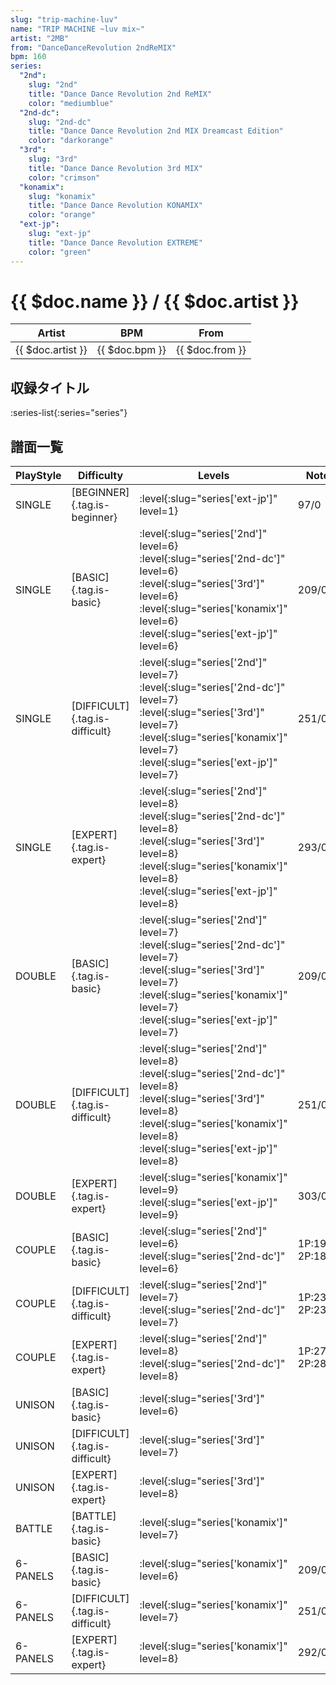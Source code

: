 ```yaml
---
slug: "trip-machine-luv"
name: "TRIP MACHINE ~luv mix~"
artist: "2MB"
from: "DanceDanceRevolution 2ndReMIX"
bpm: 160
series:
  "2nd":
    slug: "2nd"
    title: "Dance Dance Revolution 2nd ReMIX"
    color: "mediumblue"
  "2nd-dc":
    slug: "2nd-dc"
    title: "Dance Dance Revolution 2nd MIX Dreamcast Edition"
    color: "darkorange"
  "3rd":
    slug: "3rd"
    title: "Dance Dance Revolution 3rd MIX"
    color: "crimson"
  "konamix":
    slug: "konamix"
    title: "Dance Dance Revolution KONAMIX"
    color: "orange"
  "ext-jp":
    slug: "ext-jp"
    title: "Dance Dance Revolution EXTREME"
    color: "green"
---
```


# {{ $doc.name }} / {{ $doc.artist }}

|Artist|BPM|From|
|------|---|----|
|{{ $doc.artist }}|{{ $doc.bpm }}|{{ $doc.from }}|

## 収録タイトル

:series-list{:series="series"}

## 譜面一覧

|PlayStyle|Difficulty|Levels|Notes|Movie|
|---------|----------|------|-----|-----|
|SINGLE|[BEGINNER]{.tag.is-beginner}|:level{:slug="series['ext-jp']" level=1}|97/0||
|SINGLE|[BASIC]{.tag.is-basic}|:level{:slug="series['2nd']" level=6} :level{:slug="series['2nd-dc']" level=6} :level{:slug="series['3rd']" level=6} :level{:slug="series['konamix']" level=6} :level{:slug="series['ext-jp']" level=6}|209/0||
|SINGLE|[DIFFICULT]{.tag.is-difficult}|:level{:slug="series['2nd']" level=7} :level{:slug="series['2nd-dc']" level=7} :level{:slug="series['3rd']" level=7} :level{:slug="series['konamix']" level=7} :level{:slug="series['ext-jp']" level=7}|251/0||
|SINGLE|[EXPERT]{.tag.is-expert}|:level{:slug="series['2nd']" level=8} :level{:slug="series['2nd-dc']" level=8} :level{:slug="series['3rd']" level=8} :level{:slug="series['konamix']" level=8} :level{:slug="series['ext-jp']" level=8}|293/0||
|DOUBLE|[BASIC]{.tag.is-basic}|:level{:slug="series['2nd']" level=7} :level{:slug="series['2nd-dc']" level=7} :level{:slug="series['3rd']" level=7} :level{:slug="series['konamix']" level=7} :level{:slug="series['ext-jp']" level=7}|209/0||
|DOUBLE|[DIFFICULT]{.tag.is-difficult}|:level{:slug="series['2nd']" level=8} :level{:slug="series['2nd-dc']" level=8} :level{:slug="series['3rd']" level=8} :level{:slug="series['konamix']" level=8} :level{:slug="series['ext-jp']" level=8}|251/0||
|DOUBLE|[EXPERT]{.tag.is-expert}|:level{:slug="series['konamix']" level=9} :level{:slug="series['ext-jp']" level=9}|303/0||
|COUPLE|[BASIC]{.tag.is-basic}|:level{:slug="series['2nd']" level=6} :level{:slug="series['2nd-dc']" level=6}|1P:195/0 2P:189/0||
|COUPLE|[DIFFICULT]{.tag.is-difficult}|:level{:slug="series['2nd']" level=7} :level{:slug="series['2nd-dc']" level=7}|1P:238/0 2P:232/0||
|COUPLE|[EXPERT]{.tag.is-expert}|:level{:slug="series['2nd']" level=8} :level{:slug="series['2nd-dc']" level=8}|1P:272/0 2P:282/0||
|UNISON|[BASIC]{.tag.is-basic}|:level{:slug="series['3rd']" level=6}|||
|UNISON|[DIFFICULT]{.tag.is-difficult}|:level{:slug="series['3rd']" level=7}|||
|UNISON|[EXPERT]{.tag.is-expert}|:level{:slug="series['3rd']" level=8}|||
|BATTLE|[BATTLE]{.tag.is-basic}|:level{:slug="series['konamix']" level=7}|||
|6-PANELS|[BASIC]{.tag.is-basic}|:level{:slug="series['konamix']" level=6}|209/0||
|6-PANELS|[DIFFICULT]{.tag.is-difficult}|:level{:slug="series['konamix']" level=7}|251/0||
|6-PANELS|[EXPERT]{.tag.is-expert}|:level{:slug="series['konamix']" level=8}|292/0||
